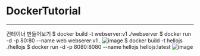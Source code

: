 # DockerTutorial
***
컨테이너 만들어보기
$ docker build -t webserver:v1 ./webserver
$ docker run -d -p 80:80 --name web webserer:v1 .
![image](https://user-images.githubusercontent.com/110814485/183546947-6e86587e-e2ee-4124-9034-937e6c45a3e8.png)
$ docker build -t hellojs ./hellojs
$ docker run -d -p 8080:8080 --name hellojs hellojs:latest
![image](https://user-images.githubusercontent.com/110814485/183547205-4db89874-3fab-4bfd-80de-480f3ac6f52a.png)

